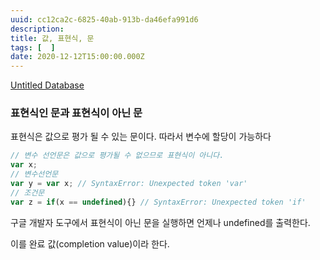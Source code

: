 ```yaml
---
uuid: cc12ca2c-6825-40ab-913b-da46efa991d6
description: 
title: 값, 표현식, 문
tags: [  ]
date: 2020-12-12T15:00:00.000Z
---
```








[Untitled Database](%E1%84%80%E1%85%A1%E1%86%B9,%20%E1%84%91%E1%85%AD%E1%84%92%E1%85%A7%E1%86%AB%E1%84%89%E1%85%B5%E1%86%A8,%20%E1%84%86%E1%85%AE%E1%86%AB%20fdbae6173c204269baf1bd9ec6fbe009/Untitled%20Database%20a45f242eeb354564980122cffbe825af.csv)

### 표현식인 문과 표현식이 아닌 문

표현식은 값으로 평가 될 수 있는 문이다. 따라서 변수에 할당이 가능하다

```jsx
// 변수 선언문은 값으로 평가될 수 없으므로 표현식이 아니다.
var x;
// 변수선언문
var y = var x; // SyntaxError: Unexpected token 'var'
// 조건문
var z = if(x == undefined){} // SyntaxError: Unexpected token 'if'
```

구글 개발자 도구에서 표현식이 아닌 문을 실행하면 언제나 undefined를 출력한다.

이를 완료 값(completion value)이라 한다.